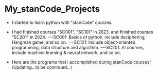 # My_stanCode_Projects

- I started to learn python with "stanCode" courses.
- I had finished courses "SC001", "SC101" in 2023, and finished courses "SC201" in 2024.
---SC001: Basics of python, include deciphering, Hangman game, and so on.
---SC101: Include object-oriented programming, data structure and algorithm.
---SC201: AI courses, include machine learning & neural network, and so on.
  
- Here are the programs that I accomplished during stanCode courses! (Updating...to be continued...)
